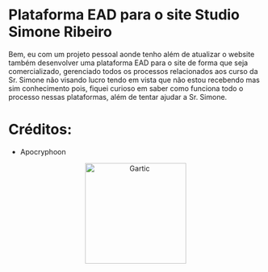 # Plataforma EAD para o site Studio Simone Ribeiro

Bem, eu com um projeto pessoal aonde tenho além de atualizar o website também desenvolver uma plataforma EAD para o site de forma que seja comercializado, gerenciado todos os processos relacionados aos curso da Sr. Simone não visando lucro tendo em vista que não estou recebendo mas sim conhecimento pois, fiquei curioso em saber como funciona todo o processo nessas plataformas, além de tentar ajudar a Sr. Simone.

# Créditos:
- Apocryphoon

<p align="center">
  <img src="https://user-images.githubusercontent.com/32386767/89966197-f5dc2480-dc24-11ea-95b8-da001f6142eb.png" alt="Gartic" height="200" width="200"/>
</p>
